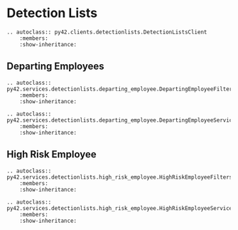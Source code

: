 # Detection Lists

```eval_rst
.. autoclass:: py42.clients.detectionlists.DetectionListsClient
    :members:
    :show-inheritance:
```

## Departing Employees

```eval_rst
.. autoclass:: py42.services.detectionlists.departing_employee.DepartingEmployeeFilters
    :members:
    :show-inheritance:
```

```eval_rst
.. autoclass:: py42.services.detectionlists.departing_employee.DepartingEmployeeService
    :members:
    :show-inheritance:
```

## High Risk Employee

```eval_rst
.. autoclass:: py42.services.detectionlists.high_risk_employee.HighRiskEmployeeFilters
    :members:
    :show-inheritance:
```

```eval_rst
.. autoclass:: py42.services.detectionlists.high_risk_employee.HighRiskEmployeeService
    :members:
    :show-inheritance:
```
